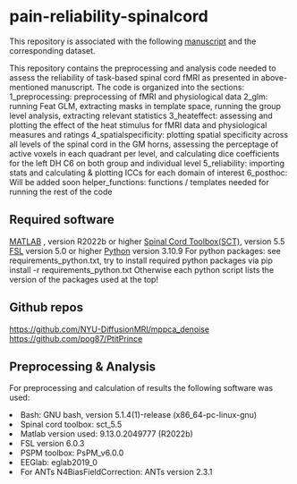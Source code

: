 # pain-reliability-spinalcord
This repository is associated with the following [manuscript](https://www.biorxiv.org/content/10.1101/2023.12.22.572825v1.article-metrics) and the corresponding dataset.

This repository contains the preprocessing and analysis code needed to assess the reliability of task-based spinal cord fMRI as presented in above-mentioned manuscript. The code is organized into the sections: 
1_preprocessing: preprocessing of fMRI and physiological data
2_glm: running Feat GLM, extracting masks in template space, running the group level analysis, extracting relevant statistics
3_heateffect: assessing and plotting the effect of the heat stimulus for fMRI data and physiological measures and ratings
4_spatialspecificity: plotting spatial specificity across all levels of the spinal cord in the GM horns, assessing the perceptage of active voxels in each quadrant per level, and calculating dice coefficients for the left DH C6 on both group and individual level
5_reliability: importing stats and calculating & plotting ICCs for each domain of interest
6_posthoc: Will be added soon
helper_functions: functions / templates needed for running the rest of the code

## Required software
[MATLAB](https://de.mathworks.com/products/matlab.html) , version R2022b or higher
[Spinal Cord Toolbox(SCT)](https://spinalcordtoolbox.com/index.html), version 5.5
[FSL](https://fsl.fmrib.ox.ac.uk/fsl/fslwiki/FSL) version 5.0 or higher
[Python](https://www.python.org/) version 3.10.9
  For python packages: see requirements_python.txt,
  try to install required python packages via pip install -r requirements_python.txt
  Otherwise  each python script lists the version of the packages used at the top!

## Github repos
https://github.com/NYU-DiffusionMRI/mppca_denoise
https://github.com/pog87/PtitPrince

## Preprocessing & Analysis
For preprocessing and calculation of results the following software was used:
<li>Bash: GNU bash, version 5.1.4(1)-release (x86_64-pc-linux-gnu)</li>
<li>Spinal cord toolbox: sct_5.5</li>
<li>Matlab version used: 9.13.0.2049777 (R2022b)</li>
<li>FSL version 6.0.3</li>
<li>PSPM toolbox: PsPM_v6.0.0</li>
<li>EEGlab: eglab2019_0</li>
<li>For ANTs N4BiasFieldCorrection: ANTs version 2.3.1</li>
